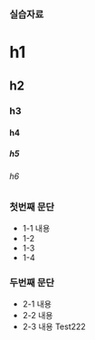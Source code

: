 ### 실습자료
# h1
## h2
### h3
#### h4
##### h5
###### h6

### 첫번째 문단
- 1-1 내용
- 1-2
- 1-3
- 1-4

### 두번째 문단
- 2-1 내용
- 2-2 내용
- 2-3 내용 Test222
